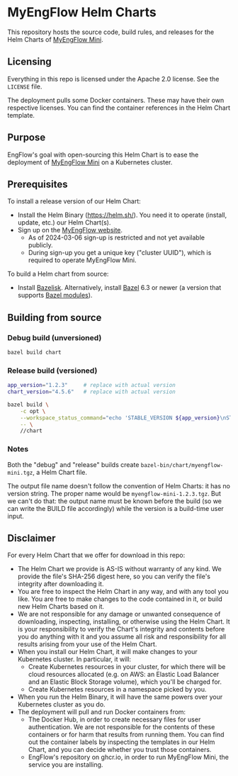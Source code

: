 # MyEngFlow Helm Charts

This repository hosts the source code, build rules, and releases for the Helm Charts of [MyEngFlow
Mini][1].

## Licensing

Everything in this repo is licensed under the Apache 2.0 license. See the `LICENSE` file.

The deployment pulls some Docker containers. These may have their own respective licenses. You can
find the container references in the Helm Chart template.

## Purpose

EngFlow's goal with open-sourcing this Helm Chart is to ease the deployment of [MyEngFlow Mini][1]
on a Kubernetes cluster.

## Prerequisites

To install a release version of our Helm Chart:
- Install the Helm Binary (<https://helm.sh/>). You need it to operate (install, update, etc.) our
  Helm Chart(s).
- Sign up on the [MyEngFlow website][1].
    - As of 2024-03-06 sign-up is restricted and not yet available publicly.
    - During sign-up you get a unique key ("cluster UUID"), which is required to operate MyEngFlow
      Mini.

To build a Helm chart from source:
- Install [Bazelisk][2]. Alternatively, install [Bazel][3] 6.3 or newer (a version that supports
  [Bazel modules][4]).

## Building from source

### Debug build (unversioned)

```bash
bazel build chart
```

### Release build (versioned)

```bash
app_version="1.2.3"     # replace with actual version
chart_version="4.5.6"   # replace with actual version

bazel build \
    -c opt \
    --workspace_status_command="echo 'STABLE_VERSION ${app_version}\nSTABLE_CHART_VERSION ${chart_version}'" \
    -- \
    //chart
```

### Notes

Both the "debug" and "release" builds create `bazel-bin/chart/myengflow-mini.tgz`, a Helm Chart
file.

The output file name doesn't follow the convention of Helm Charts: it has no version string. The
proper name would be `myengflow-mini-1.2.3.tgz`. But we can't do that: the output name must be known
before the build (so we can write the BUILD file accordingly) while the version is a build-time user
input.

## Disclaimer

For every Helm Chart that we offer for download in this repo:

- The Helm Chart we provide is AS-IS without warranty of any kind. We provide the file's SHA-256
  digest here, so you can verify the file's integrity after downloading it.
- You are free to inspect the Helm Chart in any way, and with any tool you like. You are free to
  make changes to the code contained in it, or build new Helm Charts based on it.
- We are not responsible for any damage or unwanted consequence of downloading, inspecting,
  installing, or otherwise using the Helm Chart. It is your responsibility to verify the Chart's
  integrity and contents before you do anything with it and you assume all risk and responsibility
  for all results arising from your use of the Helm Chart.
- When you install our Helm Chart, it will make changes to your Kubernetes cluster. In particular,
  it will:
  - Create Kubernetes resources in your cluster, for which there will be cloud resources allocated
    (e.g. on AWS: an Elastic Load Balancer and an Elastic Block Storage volume), which you'll be
    charged for.
  - Create Kubernetes resources in a namespace picked by you.
- When you run the Helm Binary, it will have the same powers over your Kubernetes cluster as you do.
- The deployment will pull and run Docker containers from:
  - The Docker Hub, in order to create necessary files for user authentication. We are not
    responsible for the contents of these containers or for harm that results from running them. You
    can find out the container labels by inspecting the templates in our Helm Chart, and you can
    decide whether you trust those containers.
  - EngFlow's repository on ghcr.io, in order to run MyEngFlow Mini, the service you are installing.
 
[1]: https://my.engflow.com/
[2]: https://github.com/bazelbuild/bazelisk/
[3]: https://github.com/bazelbuild/bazel/
[4]: https://bazel.build/external/module
